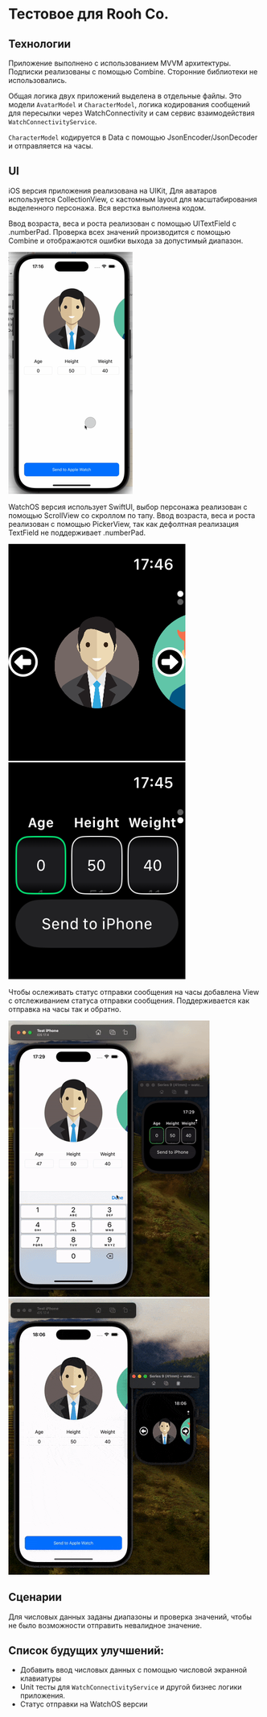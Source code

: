 #  Тестовое для Rooh Co.

## Технологии

Приложение выполнено с использованием MVVM архитектуры. Подписки реализованы с помощью Combine. Cторонние библиотеки не использовались.

Общая логика двух приложений выделена в отдельные файлы. Это модели `AvatarModel` и `CharacterModel`, логика кодирования сообщений для пересылки через WatchConnectivity и сам сервис взаимодействия `WatchConnectivityService`.

`CharacterModel` кодируется в Data с помощью JsonEncoder/JsonDecoder и отправляется на часы. 

## UI
iOS версия приложения реализована на UIKit, 
Для аватаров используется CollectionView, с кастомным layout для масштабирования выделенного персонажа. Вся верстка выполнена кодом.

Ввод возраста, веса и роста реализован с помощью UITextField с .numberPad. Проверка всех значений производится с помощью Combine и отображаются  ошибки выхода за допустимый диапазон.

![alt text](<images/Error labels throwing error.gif>)

WatchOS версия использует SwiftUI, выбор персонажа реализован с помощью ScrollView со скроллом по тапу.
Ввод возраста, веса и роста реализован с помощью PickerView, так как дефолтная реализация TextField не поддерживает .numberPad. 


![WatchOS-avatar](<images/WatchOS - Avatar.png>)
![WatchOS-character](<images/WatchOS - Characteristics.png>)


Чтобы ослеживать статус отправки сообщения на часы добавлена View с отслеживанием статуса отправки сообщения. Поддерживается как отправка на часы так и обратно.

![alt text](<images/Sending message status.gif>)![alt text](<images/Both Sides.gif>)


## Сценарии
Для числовых данных заданы диапазоны и проверка значений, чтобы не было возможности отправить невалидное значение. 



## Список будущих улучшений:

- Добавить ввод числовых данных с помощью числовой экранной клавиатуры
- Unit тесты для `WatchConnectivityService` и другой бизнес логики приложения.
- Статус отправки на WatchOS версии

